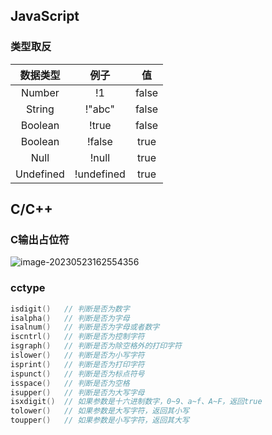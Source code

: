 ## JavaScript

### 类型取反

| 数据类型  |    例子    |  值   |
| :-------: | :--------: | :---: |
|  Number   |     !1     | false |
|  String   |   !"abc"   | false |
|  Boolean  |   !true    | false |
|  Boolean  |   !false   | true  |
|   Null    |   !null    | true  |
| Undefined | !undefined | true  |

## C/C++

### C输出占位符

![image-20230523162554356](C:\Users\LIUJY\Desktop\LeetCode\笔记.assets\image-20230523162554356.png)

### cctype

```c++
isdigit()   // 判断是否为数字
isalpha()   // 判断是否为字母
isalnum()   // 判断是否为字母或者数字
iscntrl()   // 判断是否为控制字符
isgraph()   // 判断是否为除空格外的打印字符
islower()   // 判断是否为小写字符
isprint()   // 判断是否为打印字符
ispunct()   // 判断是否为标点符号
isspace()   // 判断是否为空格
isupper()   // 判断是否为大写字母
isxdigit()  // 如果参数是十六进制数字，0~9、a~f、A~F，返回true
tolower()   // 如果参数是大写字符，返回其小写
toupper()   // 如果参数是小写字符，返回其大写
```

